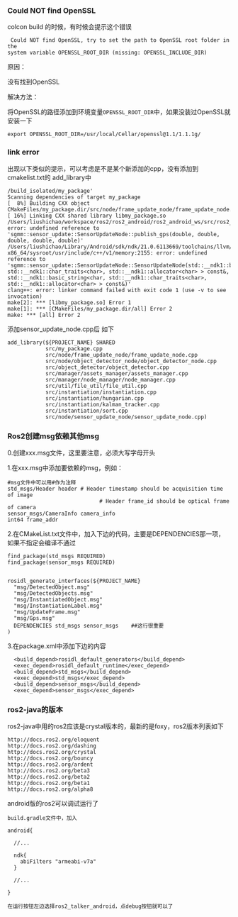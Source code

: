 ### Could NOT find OpenSSL

  colcon build 的时候，有时候会提示这个错误
  ```
   Could NOT find OpenSSL, try to set the path to OpenSSL root folder in the
  system variable OPENSSL_ROOT_DIR (missing: OPENSSL_INCLUDE_DIR)
  ```
原因：

没有找到OpenSSL

解决方法：

将OpenSSL的路径添加到环境变量``OPENSSL_ROOT_DIR``中，如果没装过OpenSSL就安装一下

```
export OPENSSL_ROOT_DIR=/usr/local/Cellar/openssl@1.1/1.1.1g/
```


### link error

  出现以下类似的提示，可以考虑是不是某个新添加的cpp，没有添加到cmakelist.txt的 add_library中
```
/build_isolated/my_package'
Scanning dependencies of target my_package
[  8%] Building CXX object CMakeFiles/my_package.dir/src/node/frame_update_node/frame_update_node.cpp.o
[ 16%] Linking CXX shared library libmy_package.so
/Users/liushichao/workspace/ros2/ros2_android/ros2_android_ws/src/ros2_example/my_package/src/manager/node_manager/node_manager.cpp:31: error: undefined reference to 'sgmm::sensor_update::SensorUpdateNode::publish_gps(double, double, double, double, double)'
/Users/liushichao/Library/Android/sdk/ndk/21.0.6113669/toolchains/llvm/prebuilt/darwin-x86_64/sysroot/usr/include/c++/v1/memory:2155: error: undefined reference to 'sgmm::sensor_update::SensorUpdateNode::SensorUpdateNode(std::__ndk1::basic_string<char, std::__ndk1::char_traits<char>, std::__ndk1::allocator<char> > const&, std::__ndk1::basic_string<char, std::__ndk1::char_traits<char>, std::__ndk1::allocator<char> > const&)'
clang++: error: linker command failed with exit code 1 (use -v to see invocation)
make[2]: *** [libmy_package.so] Error 1
make[1]: *** [CMakeFiles/my_package.dir/all] Error 2
make: *** [all] Error 2
```

添加sensor_update_node.cpp后 如下

```
add_library(${PROJECT_NAME} SHARED 
            src/my_package.cpp 
            src/node/frame_update_node/frame_update_node.cpp
            src/node/object_detector_node/object_detector_node.cpp
            src/object_detector/object_detector.cpp
            src/manager/assets_manager/assets_manager.cpp
            src/manager/node_manager/node_manager.cpp
            src/util/file_util/file_util.cpp
            src/instantiation/instantiation.cpp
            src/instantiation/hungarian.cpp
            src/instantiation/kalman_tracker.cpp
            src/instantiation/sort.cpp
            src/node/sensor_update_node/sensor_update_node.cpp)
```



### Ros2创建msg依赖其他msg

0.创建xxx.msg文件，这里要注意，必须大写字母开头

1.在xxx.msg中添加要依赖的msg，例如：
```
#msg文件中可以用#作为注释
std_msgs/Header header # Header timestamp should be acquisition time of image
                             # Header frame_id should be optical frame of camera
sensor_msgs/CameraInfo camera_info
int64 frame_addr
```

2.在CMakeList.txt文件中，加入下边的代码，主要是DEPENDENCIES那一项，如果不指定会编译不通过

```
find_package(std_msgs REQUIRED)
find_package(sensor_msgs REQUIRED)


rosidl_generate_interfaces(${PROJECT_NAME}
  "msg/DetectedObject.msg"
  "msg/DetectedObjects.msg"
  "msg/InstantiatedObject.msg"
  "msg/InstantiationLabel.msg"
  "msg/UpdateFrame.msg"
  "msg/Gps.msg"
  DEPENDENCIES std_msgs sensor_msgs    ##这行很重要
)
```

3.在package.xml中添加下边的内容

```
  <build_depend>rosidl_default_generators</build_depend>
  <exec_depend>rosidl_default_runtime</exec_depend>
  <build_depend>std_msgs</build_depend>
  <exec_depend>std_msgs</exec_depend>
  <build_depend>sensor_msgs</build_depend>
  <exec_depend>sensor_msgs</exec_depend>
```

### ros2-java的版本

ros2-java中用的ros2应该是crystal版本的，最新的是foxy，ros2版本列表如下

```
http://docs.ros2.org/eloquent
http://docs.ros2.org/dashing
http://docs.ros2.org/crystal
http://docs.ros2.org/bouncy
http://docs.ros2.org/ardent
http://docs.ros2.org/beta3
http://docs.ros2.org/beta2
http://docs.ros2.org/beta1
http://docs.ros2.org/alpha8

```
android版的ros2可以调试运行了

```
build.gradle文件中，加入

android{

  //...

  ndk{
    abiFilters "armeabi-v7a"
  }
  
  //...

}

在运行按钮左边选择ros2_talker_android，点debug按钮就可以了

```
